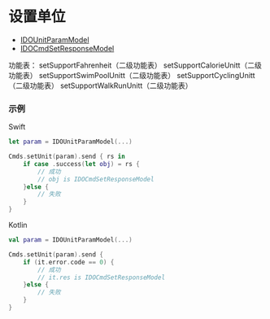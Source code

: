 # 设置单位
* [IDOUnitParamModel](../model/IDOUnitParamModel.md)
* [IDOCmdSetResponseModel](../model/IDOCmdSetResponseModel.md)

功能表：
setSupportFahrenheit（二级功能表）
setSupportCalorieUnitt（二级功能表）
setSupportSwimPoolUnitt（二级功能表）
setSupportCyclingUnitt（二级功能表）
setSupportWalkRunUnitt（二级功能表）

### 示例

Swift
```swift
let param = IDOUnitParamModel(...)

Cmds.setUnit(param).send { rs in
    if case .success(let obj) = rs {
        // 成功
        // obj is IDOCmdSetResponseModel
    }else {
        // 失败
    }
}
```

Kotlin
```kotlin
val param = IDOUnitParamModel(...)

Cmds.setUnit(param).send {
    if (it.error.code == 0) {
        // 成功
        // it.res is IDOCmdSetResponseModel
    }else {
        // 失败
    }
}
```
